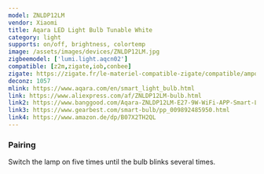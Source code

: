 ```yaml
---
model: ZNLDP12LM
vendor: Xiaomi
title: Aqara LED Light Bulb Tunable White
category: light
supports: on/off, brightness, colortemp
image: /assets/images/devices/ZNLDP12LM.jpg
zigbeemodel: ['lumi.light.aqcn02']
compatible: [z2m,zigate,iob,conbee]
zigate: https://zigate.fr/le-materiel-compatible-zigate/compatible/ampouleaqaraznldp12lm
deconz: 1057
mlink: https://www.aqara.com/en/smart_light_bulb.html
link: https://www.aliexpress.com/af/ZNLDP12LM-bulb.html
link2: https://www.banggood.com/Aqara-ZNLDP12LM-E27-9W-WiFi-APP-Smart-LED-Bulb-Work-with-Apple-HomeKit-Mi-Home-Xiaomi-Ecosystem-Product-p-1382307.html
link3: https://www.gearbest.com/smart-bulb/pp_009892485950.html
link4: https://www.amazon.de/dp/B07X2TH2QL
---
```

### Pairing
Switch the lamp on five times until the bulb blinks several times.



